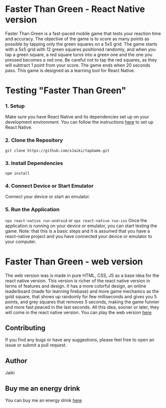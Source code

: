 # Faster Than Green - React Native version

Faster Than Green is a fast-paced mobile game that tests your reaction time and accuracy. The objective of the game is to score as many points as possible by tapping only the green squares on a 5x5 grid. The game starts with a 5x5 grid with 12 green squares positioned randomly, and when you tap a green square, a red square turns into a green one and the one you pressed becomes a red one. Be careful not to tap the red squares, as they will subtract 1 point from your score. The game ends when 20 seconds pass. This game is designed as a learning tool for React Native.

# Testing "Faster Than Green"

### 1. Setup
Make sure you have React Native and its dependencies set up on your development environment. You can follow the instructions [here](https://reactnative.dev/docs/environment-setup) to set up React Native.

### 2. Clone the Repository
```git clone https://github.com/xJaiki/tapGame.git```

### 3. Install Dependencies
```npm install```

### 4. Connect Device or Start Emulator
Connect your device or start an emulator.

### 5. Run the Application

```npx react-native run-android```
or
```npx react-native run-ios```
Once the application is running on your device or emulator, you can start testing the game.
Note: that this is a basic steps and it is assumed that you have a react-native project and you have connected your device or emulator to your computer.


# Faster Than Green - web version

The web version was is made in pure HTML, CSS, JS as a base idea for the react native version. This version is richer of the react native version in terms of features and design.
It has a more colorful design, an online leaderboard (made for learning firebase) and more game mechanics as the gold square, that shows up randomly for few milliseconds and gives you 5 points, and grey squares that removes 5 seconds, making the game funnier and more fast peaced in the last seconds.
All this idea, sooner or later, they will come in the react native version.
You can play the web version [here](tapgame.jaiki.rocks)

## Contributing
If you find any bugs or have any suggestions, please feel free to open an issue or submit a pull request.

## Author
Jaiki

## Buy me an energy drink
You can buy me an energy drink [here](https://ko-fi.com/jaiki)
